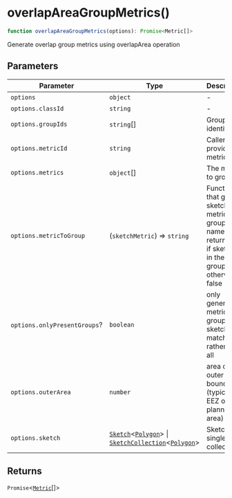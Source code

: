 # overlapAreaGroupMetrics()

```ts
function overlapAreaGroupMetrics(options): Promise<Metric[]>
```

Generate overlap group metrics using overlapArea operation

## Parameters

| Parameter | Type | Description |
| ------ | ------ | ------ |
| `options` | `object` | - |
| `options.classId` | `string` | - |
| `options.groupIds` | `string`[] | Group identifiers |
| `options.metricId` | `string` | Caller-provided metric ID |
| `options.metrics` | `object`[] | The metrics to group |
| `options.metricToGroup` | (`sketchMetric`) => `string` | Function that given sketch metric and group name, returns true if sketch is in the group, otherwise false |
| `options.onlyPresentGroups`? | `boolean` | only generate metrics for groups that sketches match to, rather than all |
| `options.outerArea` | `number` | area of outer boundary (typically EEZ or planning area) |
| `options.sketch` | [`Sketch`](../interfaces/Sketch.md)\<[`Polygon`](../interfaces/Polygon.md)\> \| [`SketchCollection`](../interfaces/SketchCollection.md)\<[`Polygon`](../interfaces/Polygon.md)\> | Sketch - single or collection |

## Returns

`Promise`\<[`Metric`](../type-aliases/Metric.md)[]\>
